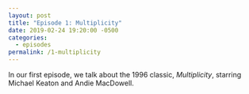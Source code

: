 ```yaml
---
layout: post
title: "Episode 1: Multiplicity"
date: 2019-02-24 19:20:00 -0500
categories:
  - episodes
permalink: /1-multiplicity
---
```

In our first episode, we talk about the 1996 classic, *Multiplicity*, starring Michael Keaton and Andie MacDowell.
